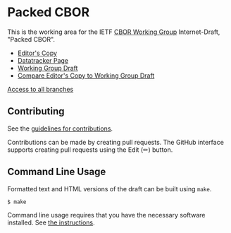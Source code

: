 <!-- regenerate: on (set to off if you edit this file) -->

# Packed CBOR

This is the working area for the IETF [CBOR Working Group](https://datatracker.ietf.org/group/cbor/documents/) Internet-Draft, "Packed CBOR".

* [Editor's Copy](https://cbor-wg.github.io/cbor-packed/#go.draft-ietf-cbor-packed.html)
* [Datatracker Page](https://datatracker.ietf.org/doc/draft-ietf-cbor-packed)
* [Working Group Draft](https://datatracker.ietf.org/doc/html/draft-ietf-cbor-packed)
* [Compare Editor's Copy to Working Group Draft](https://cbor-wg.github.io/cbor-packed/#go.draft-ietf-cbor-packed.diff)

[Access to all branches](https://cbor-wg.github.io/cbor-packed/)

## Contributing

See the
[guidelines for contributions](https://github.com/cbor-wg/cbor-packed/blob/main/CONTRIBUTING.md).

Contributions can be made by creating pull requests.
The GitHub interface supports creating pull requests using the Edit (✏) button.


## Command Line Usage

Formatted text and HTML versions of the draft can be built using `make`.

```sh
$ make
```

Command line usage requires that you have the necessary software installed.  See
[the instructions](https://github.com/martinthomson/i-d-template/blob/main/doc/SETUP.md).

